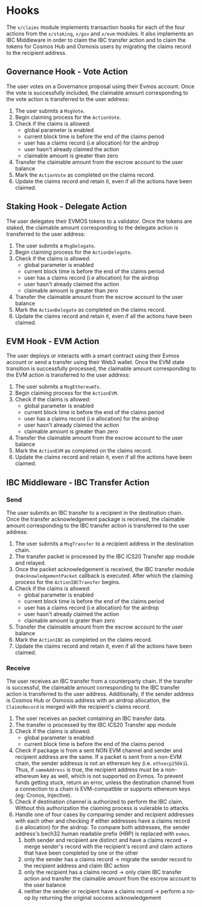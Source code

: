 <!--
order: 4
-->

# Hooks

The `x/claims` module implements transaction hooks for each of the four actions
from the `x/staking`, `x/gov` and `x/evm` modules. It also implements an IBC
Middleware in order to claim the IBC transfer action and to claim the tokens for
Cosmos Hub and Osmosis users by migrating the claims record to the recipient
address.

## Governance Hook - Vote Action

The user votes on a Governance proposal using their Evmos account. Once the vote
is successfully included, the claimable amount corresponding to the vote action
is transferred to the user address:

1. The user submits a `MsgVote`.
2. Begin claiming process for the `ActionVote`.
3. Check if the claims is allowed:
   - global parameter is enabled
   - current block time is before the end of the claims period
   - user has a claims record (i.e allocation) for the airdrop
   - user hasn't already claimed the action
   - claimable amount is greater than zero
4. Transfer the claimable amount from the escrow account to the user balance
5. Mark the `ActionVote` as completed on the claims record.
6. Update the claims record and retain it, even if all the actions have been
   claimed.

## Staking Hook - Delegate Action

The user delegates their EVMOS tokens to a validator. Once the tokens are
staked, the claimable amount corresponding to the delegate action is transferred
to the user address:

1. The user submits a `MsgDelegate`.
2. Begin claiming process for the `ActionDelegate`.
3. Check if the claims is allowed:
   - global parameter is enabled
   - current block time is before the end of the claims period
   - user has a claims record (i.e allocation) for the airdrop
   - user hasn't already claimed the action
   - claimable amount is greater than zero
4. Transfer the claimable amount from the escrow account to the user balance
5. Mark the `ActionDelegate` as completed on the claims record.
6. Update the claims record and retain it, even if all the actions have been
   claimed.

## EVM Hook - EVM Action

The user deploys or interacts with a smart contract using their Evmos account or
send a transfer using their Web3 wallet. Once the EVM state transition is
successfully processed, the claimable amount corresponding to the EVM action is
transferred to the user address:

1. The user submits a `MsgEthereumTx`.
2. Begin claiming process for the `ActionEVM`.
3. Check if the claims is allowed:
   - global parameter is enabled
   - current block time is before the end of the claims period
   - user has a claims record (i.e allocation) for the airdrop
   - user hasn't already claimed the action
   - claimable amount is greater than zero
4. Transfer the claimable amount from the escrow account to the user balance
5. Mark the `ActionEVM` as completed on the claims record.
6. Update the claims record and retain it, even if all the actions have been
   claimed.

## IBC Middleware - IBC Transfer Action

### Send

The user submits an IBC transfer to a recipient in the destination chain. Once
the transfer acknowledgement package is received, the claimable amount
corresponding to the IBC transfer action is transferred to the user address:

1. The user submits a `MsgTransfer` to a recipient address in the destination
   chain.
2. The transfer packet is processed by the IBC ICS20 Transfer app module and
   relayed.
3. Once the packet acknowledgement is received, the IBC transfer module
   `OnAcknowledgementPacket` callback is executed. After which the claiming
   process for the `ActionIBCTransfer` begins.
4. Check if the claims is allowed:
   - global parameter is enabled
   - current block time is before the end of the claims period
   - user has a claims record (i.e allocation) for the airdrop
   - user hasn't already claimed the action
   - claimable amount is grater than zero
5. Transfer the claimable amount from the escrow account to the user balance
6. Mark the `ActionIBC` as completed on the claims record.
7. Update the claims record and retain it, even if all the actions have been
   claimed.

### Receive

The user receives an IBC transfer from a counterparty chain. If the transfer is
successful, the claimable amount corresponding to the IBC transfer action is
transferred to the user address. Additionally, if the sender address is Cosmos
Hub or Osmosis address with an airdrop allocation, the `ClaimsRecord` is merged
with the recipient's claims record.

1. The user receives an packet containing an IBC transfer data.
2. The transfer is processed by the IBC ICS20 Transfer app module
3. Check if the claims is allowed:
   - global parameter is enabled
   - current block time is before the end of the claims period
4. Check if package is from a sent NON EVM channel and sender and recipient
   address are the same. If a packet is sent from a non-EVM chain, the sender
   addresss is not an ethereum key (i.e. `ethsecp256k1`). Thus, if `sameAddress`
   is true, the recipient address must be a non-ethereum key as well, which is
   not supported on Evmos. To prevent funds getting stuck, return an error,
   unless the destination channel from a connection to a chain is EVM-compatible
   or supports ethereum keys (eg: Cronos, Injective).
5. Check if destination channel is authorized to perform the IBC claim. Without
   this authorization the claiming process is vulerable to attacks.
6. Handle one of four cases by comparing sender and recipient addresses with
   each other and checking if either addresses have a claims record (i.e
   allocation) for the airdrop. To compare both addresses, the sender address's
   bech32 human readable prefix (HRP) is replaced with `evmos`.
   1. both sender and recipient are distinct and have a claims record -> merge
      sender's record with the recipient's record and claim actions that have
      been completed by one or the other
   2. only the sender has a claims record -> migrate the sender record to the
      recipient address and claim IBC action
   3. only the recipient has a claims record -> only claim IBC transfer action
      and transfer the claimable amount from the escrow account to the user
      balance
   4. neither the sender or recipient have a claims record -> perform a no-op by
      returning the original success acknowledgement
